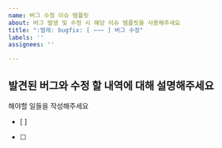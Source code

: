 ```yaml
---
name: 버그 수정 이슈 템플릿
about: 버그 발생 및 수정 시 해당 이슈 템플릿을 사용해주세요
title: ":벌레: bugfix: [ ~~~ ] 버그 수정"
labels: ''
assignees: ''

---
```


발견된 버그와 수정 할 내역에 대해 설명해주세요
-

해야할 일들을 작성해주세요
- [ ]
- [ ]
